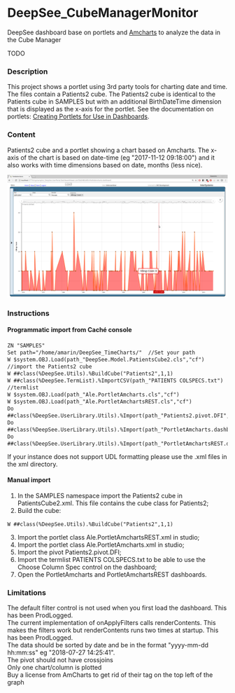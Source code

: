 # DeepSee_CubeManagerMonitor
DeepSee dashboard base on portlets and [Amcharts](https://www.amcharts.com/) to analyze the data in the Cube Manager


TODO


### Description
This project shows a portlet using 3rd party tools for charting date and time.
The files contain a Patients2 cube. The Patients2 cube is identical to the Patients cube in SAMPLES but with an additional BirthDateTime dimension that is displayed as the x-axis for the portlet. 
See the documentation on portlets: [Creating Portlets for Use in Dashboards](http://docs.intersystems.com/latest/csp/docbook/DocBook.UI.Page.cls?KEY=D2IMP_ch_portlets).

### Content
Patients2 cube and a portlet showing a chart based on Amcharts. The x-axis of the chart is based on date-time (eg "2017-11-12 09:18:00") and it also works with time dimensions based on date, months (less nice).

![Alt Text](https://github.com/aless80/DeepSee_TimeCharts/blob/master/img/TimeAmchart.png)           


### Instructions
#### Programmatic import from Caché console
```
ZN "SAMPLES"
Set path="/home/amarin/DeepSee_TimeCharts/"  //Set your path
W $system.OBJ.Load(path_"DeepSee.Model.PatientsCube2.cls","cf")  //import the Patients2 cube
W ##class(%DeepSee.Utils).%BuildCube("Patients2",1,1)
W ##class(%DeepSee.TermList).%ImportCSV(path_"PATIENTS COLSPECS.txt") //termlist
W $system.OBJ.Load(path_"Ale.PortletAmcharts.cls","cf")
W $system.OBJ.Load(path_"Ale.PortletAmchartsREST.cls","cf")
Do ##class(%DeepSee.UserLibrary.Utils).%Import(path_"Patients2.pivot.DFI",1)
Do ##class(%DeepSee.UserLibrary.Utils).%Import(path_"PortletAmcharts.dashboard.DFI",1)
Do ##class(%DeepSee.UserLibrary.Utils).%Import(path_"PortletAmchartsREST.dashboard.DFI",1)
```

If your instance does not support UDL formatting please use the .xml files in the xml directory.

#### Manual import
1) In the SAMPLES namespace import the Patients2 cube in PatientsCube2.xml. This file contains the cube class for Patients2;
2) Build the cube:
```
W ##class(%DeepSee.Utils).%BuildCube("Patients2",1,1)
```
3) Import the portlet class Ale.PortletAmchartsREST.xml in studio;
4) Import the portlet class Ale.PortletAmcharts.xml in studio;
5) Import the pivot Patients2.pivot.DFI;
6) Import the termlist PATIENTS COLSPECS.txt to be able to use the Choose Column Spec control on the dashboard;
7) Open the PortletAmcharts and PortletAmchartsREST dashboards.


### Limitations
The default filter control is not used when you first load the dashboard. This has been ProdLogged.  
The current implementation of onApplyFilters calls renderContents. This makes the filters work but renderContents runs two times at startup. This has been ProdLogged.  
The data should be sorted by date and be in the format "yyyy-mm-dd hh:mm:ss" eg "2018-07-27 14:25:41".  
The pivot should not have crossjoins  
Only one chart/column is plotted  
Buy a license from AmCharts to get rid of their tag on the top left of the graph
